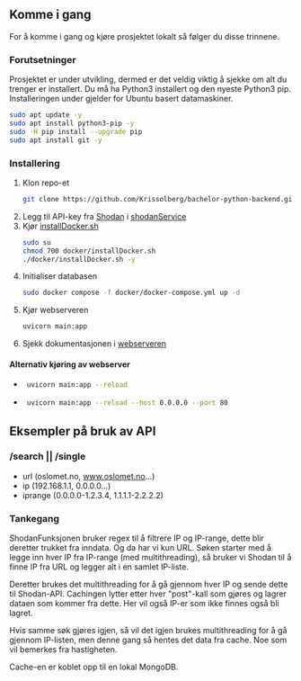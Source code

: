<!-- KOMME I GANG -->
## Komme i gang

For å komme i gang og kjøre prosjektet lokalt så følger du disse trinnene.

### Forutsetninger

Prosjektet er under utvikling, dermed er det veldig viktig å sjekke om alt du trenger er installert.
Du må ha Python3 installert og den nyeste Python3 pip. Installeringen under gjelder for Ubuntu basert datamaskiner.

```sh
sudo apt update -y
sudo apt install python3-pip -y
sudo -H pip install --upgrade pip
sudo apt install git -y
```

### Installering

1. Klon repo-et
   ```sh
   git clone https://github.com/Krissolberg/bachelor-python-backend.git
   ```
2. Legg til API-key fra [Shodan](https://account.shodan.io/) i [shodanService](backend/apiExtentions/shodanGetService.py)
3. Kjør [installDocker.sh](docker/installDocker.sh)
   ```sh
   sudo su
   chmod 700 docker/installDocker.sh
   ./docker/installDocker.sh -y
   ```
4. Initialiser databasen
   ```sh
   sudo docker compose -f docker/docker-compose.yml up -d
   ```
5. Kjør webserveren
   ```sh
   uvicorn main:app
   ```
6. Sjekk dokumentasjonen i [webserveren](http://127.0.0.1:8000/docs)

#### Alternativ kjøring av webserver
* ```sh
   uvicorn main:app --reload
   ```
* ```sh
   uvicorn main:app --reload --host 0.0.0.0 --port 80
   ```

<!-- BRUK AV API -->
## Eksempler på bruk av API

### /search || /single
* url (oslomet.no, www.oslomet.no...)
* ip (192.168.1.1, 0.0.0.0...)
* iprange (0.0.0.0-1.2.3.4, 1.1.1.1-2.2.2.2)


<!-- Cool to know -->
### Tankegang
ShodanFunksjonen bruker regex til å filtrere IP og IP-range, dette blir deretter trukket fra inndata. Og da har vi kun URL.
Søken starter med å legge inn hver IP fra IP-range (med multithreading), så bruker vi Shodan til å finne IP fra URL og legger alt i en samlet IP-liste.

Deretter brukes det multithreading for å gå gjennom hver IP og sende dette til Shodan-API. Cachingen lytter etter hver "post"-kall som gjøres og lagrer dataen som kommer fra dette. Her vil også IP-er som ikke finnes også bli lagret.

Hvis samme søk gjøres igjen, så vil det igjen brukes multithreading for å gå gjennom IP-listen, men denne gang så hentes det data fra cache. Noe som vil bemerkes fra hastigheten.

Cache-en er koblet opp til en lokal MongoDB.